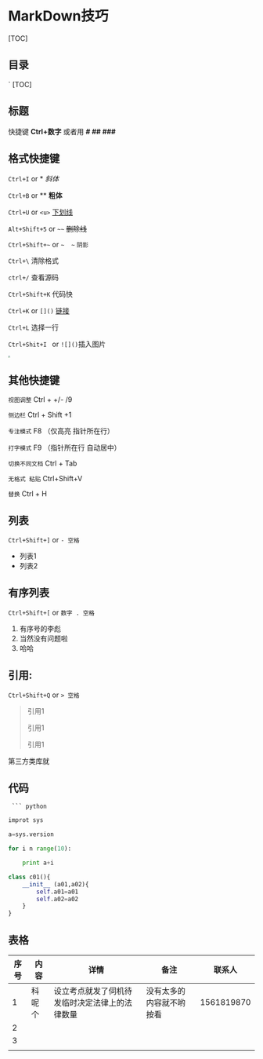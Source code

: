 # MarkDown技巧



[TOC]

## 目录

` [TOC]

## 标题

快捷键 **Ctrl+数字** 或者用 **#  ##  ###**



## 格式快捷键 

`Ctrl+I` or *	*斜体* 	

`Ctrl+B` or **	**粗体** 	

`Ctrl+U` or `<u>`	<u>下划线</u>	

`Alt+Shift+5` or `~~`	~~删除线~~

`Ctrl+Shift+~` or `~  ~`  `阴影`

`Ctrl+\` 清除格式

`ctrl+/`   查看源码



`Ctrl+Shift+K`  代码快





`Ctrl+K` or `[]()`  [链接](http://www.baidu.com)

`Ctrl+L`   选择一行

`Ctrl+Shit+I `  or `![]()`插入图片



<img src="E:\PIC\005HL90xgy1fpkz1r19ikj30ci0go0x3.jpg" style="zoom: 25%;" />



## 其他快捷键

`视图调整` Ctrl + +/- /9

`侧边栏` Ctrl + Shift +1

`专注模式` F8  （仅高亮 指针所在行）

`打字模式` F9 （指针所在行 自动居中）

`切换不同文档` Ctrl + Tab

`无格式 粘贴` Ctrl+Shift+V

`替换` Ctrl + H



## 列表

 `Ctrl+Shift+]` or `- 空格` 

- 列表1
- 列表2

## 有序列表 

`Ctrl+Shift+[` or `数字 . 空格`

1. 有序号的李彪
2. 当然没有问题啦
3. 哈哈



## 引用:

`Ctrl+Shift+Q` or `> 空格`

> 引用1
>
> 引用1
>
> 引用1



第三方类库就

## 代码

 ` ``` python`

```python
improt sys

a=sys.version 

for i n range(10):

	print a+i

class c01(){
    __init__ (a01,a02){
      	self.a01=a01
        self.a02=a02
    }
}
```



## 表格 

| 序号 | 内容   | 详情                                           | 备注                     | 联系人     |
| ---- | ------ | ---------------------------------------------- | ------------------------ | ---------- |
| 1    | 科呢个 | 设立考点就发了伺机待发临时决定法律上的法律数量 | 没有太多的内容就不哟按看 | 1561819870 |
| 2    |        |                                                |                          |            |
| 3    |        |                                                |                          |            |
|      |        |                                                |                          |            |